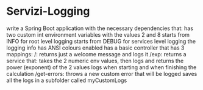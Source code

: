 # Servizi-Logging
write a Spring Boot application with the necessary dependencies that:
has two custom int environment variables with the values 2 and 8
starts from INFO for root level logging
starts from DEBUG for services level logging
the logging info has ANSI colours enabled
has a basic controller that has 3 mappings:
/: returns just a welcome message and logs it
/exp: returns a service that:
takes the 2 numeric env values, then logs and returns the power (exponent) of the 2 values
logs when starting and when finishing the calculation
/get-errors: throws a new custom error that will be logged
saves all the logs in a subfolder called myCustomLogs

